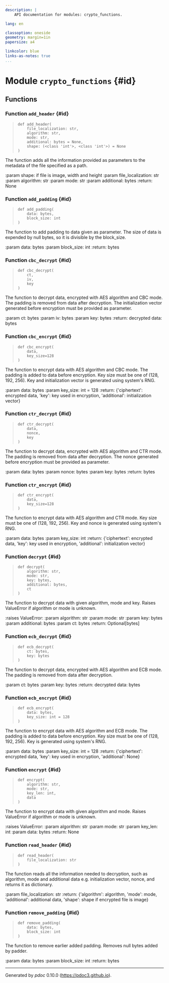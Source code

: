 ```yaml
---
description: |
    API documentation for modules: crypto_functions.

lang: en

classoption: oneside
geometry: margin=1in
papersize: a4

linkcolor: blue
links-as-notes: true
...
```



    
# Module `crypto_functions` {#id}






    
## Functions


    
### Function `add_header` {#id}




>     def add_header(
>         file_localization: str,
>         algorithm: str,
>         mode: str,
>         additional: bytes = None,
>         shape: (<class 'int'>, <class 'int'>) = None
>     )


The function adds all the information provided as parameters to the metadata of the file specified as a path.

:param shape: if file is image, width and height
:param file_localization: str
:param algorithm: str
:param mode: str
:param additional: bytes
:return: None

    
### Function `add_padding` {#id}




>     def add_padding(
>         data: bytes,
>         block_size: int
>     )


The function to add padding to data given as parameter.
The size of data is expended by null bytes, so it is divisible by the block_size.

:param data: bytes
:param block_size: int
:return: bytes

    
### Function `cbc_decrypt` {#id}




>     def cbc_decrypt(
>         ct,
>         iv,
>         key
>     )


The function to decrypt data, encrypted with AES algorithm and CBC mode.
The padding is removed from data after decryption.
The initialization vector generated before encryption must be provided as parameter.

:param ct: bytes
:param iv: bytes
:param key: bytes
:return: decrypted data: bytes

    
### Function `cbc_encrypt` {#id}




>     def cbc_encrypt(
>         data,
>         key_size=128
>     )


The function to encrypt data with AES algorithm and CBC mode.
The padding is added to data before encryption.
Key size must be one of (128, 192, 256).
Key and initialization vector is generated using system's RNG.

:param data: bytes
:param key_size: int = 128
:return: {'ciphertext': encrypted data, 'key': key used in encryption, 'additional': initialization vector}

    
### Function `ctr_decrypt` {#id}




>     def ctr_decrypt(
>         data,
>         nonce,
>         key
>     )


The function to decrypt data, encrypted with AES algorithm and CTR mode.
The padding is removed from data after decryption.
The nonce generated before encryption must be provided as parameter.

:param data: bytes
:param nonce: bytes
:param key: bytes
:return: bytes

    
### Function `ctr_encrypt` {#id}




>     def ctr_encrypt(
>         data,
>         key_size=128
>     )


The function to encrypt data with AES algorithm and CTR mode.
Key size must be one of (128, 192, 256).
Key and nonce is generated using system's RNG.

:param data: bytes
:param key_size: int
:return: {'ciphertext': encrypted data, 'key': key used in encryption, 'additional': initialization vector}

    
### Function `decrypt` {#id}




>     def decrypt(
>         algorithm: str,
>         mode: str,
>         key: bytes,
>         additional: bytes,
>         ct
>     )


The function to decrypt data with given algorithm, mode and key.
Raises ValueError if algorithm or mode is unknown.

:raises ValueError:
:param algorithm: str
:param mode: str
:param key: bytes
:param additional: bytes
:param ct: bytes
:return: Optional[bytes]

    
### Function `ecb_decrypt` {#id}




>     def ecb_decrypt(
>         ct: bytes,
>         key: bytes
>     )


The function to decrypt data, encrypted with AES algorithm and ECB mode.
The padding is removed from data after decryption.

:param ct: bytes
:param key: bytes
:return: decrypted data: bytes

    
### Function `ecb_encrypt` {#id}




>     def ecb_encrypt(
>         data: bytes,
>         key_size: int = 128
>     )


The function to encrypt data with AES algorithm and ECB mode.
The padding is added to data before encryption.
Key size must be one of (128, 192, 256).
Key is generated using system's RNG.

:param data: bytes
:param key_size: int = 128
:return: {'ciphertext': encrypted data, 'key': key used in encryption, 'additional': None}

    
### Function `encrypt` {#id}




>     def encrypt(
>         algorithm: str,
>         mode: str,
>         key_len: int,
>         data
>     )


The function to encrypt data with given algorithm and mode.
Raises ValueError if algorithm or mode is unknown.

:raises ValueError:
:param algorithm: str
:param mode: str
:param key_len: int
:param data: bytes
:return: None

    
### Function `read_header` {#id}




>     def read_header(
>         file_localization: str
>     )


The function reads all the information needed to decryption, such as algorithm, mode and additional data
e.g. initialization vector, nonce, and returns it as dictionary.

:param file_localization: str
:return: {'algorithm': algorithm,
          'mode': mode,
          'additional': additional data,
          'shape': shape if encrypted file is image}

    
### Function `remove_padding` {#id}




>     def remove_padding(
>         data: bytes,
>         block_size: int
>     )


The function to remove earlier added padding.
Removes null bytes added by padder.

:param data: bytes
:param block_size: int
:return: bytes



-----
Generated by *pdoc* 0.10.0 (<https://pdoc3.github.io>).
